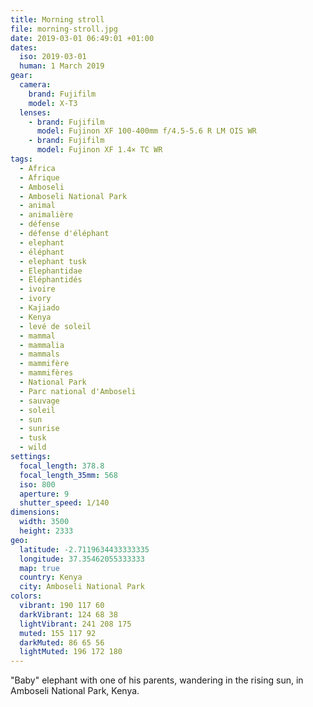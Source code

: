 ```yaml
---
title: Morning stroll
file: morning-stroll.jpg
date: 2019-03-01 06:49:01 +01:00
dates:
  iso: 2019-03-01
  human: 1 March 2019
gear:
  camera:
    brand: Fujifilm
    model: X-T3
  lenses:
    - brand: Fujifilm
      model: Fujinon XF 100-400mm f/4.5-5.6 R LM OIS WR
    - brand: Fujifilm
      model: Fujinon XF 1.4× TC WR
tags:
  - Africa
  - Afrique
  - Amboseli
  - Amboseli National Park
  - animal
  - animalière
  - défense
  - défense d'éléphant
  - elephant
  - éléphant
  - elephant tusk
  - Elephantidae
  - Éléphantidés
  - ivoire
  - ivory
  - Kajiado
  - Kenya
  - levé de soleil
  - mammal
  - mammalia
  - mammals
  - mammifère
  - mammifères
  - National Park
  - Parc national d'Amboseli
  - sauvage
  - soleil
  - sun
  - sunrise
  - tusk
  - wild
settings:
  focal_length: 378.8
  focal_length_35mm: 568
  iso: 800
  aperture: 9
  shutter_speed: 1/140
dimensions:
  width: 3500
  height: 2333
geo:
  latitude: -2.7119634433333335
  longitude: 37.35462055333333
  map: true
  country: Kenya
  city: Amboseli National Park
colors:
  vibrant: 190 117 60
  darkVibrant: 124 68 38
  lightVibrant: 241 208 175
  muted: 155 117 92
  darkMuted: 86 65 56
  lightMuted: 196 172 180
---
```


"Baby" elephant with one of his parents, wandering in the rising sun, in Amboseli National Park, Kenya.
